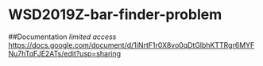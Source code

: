 # WSD2019Z-bar-finder-problem
##Documentation
_limited access_
https://docs.google.com/document/d/1iNrtF1r0X8vo0qDtGlbhKTTRgr6MYFNu7hTqFJE2ATs/edit?usp=sharing


